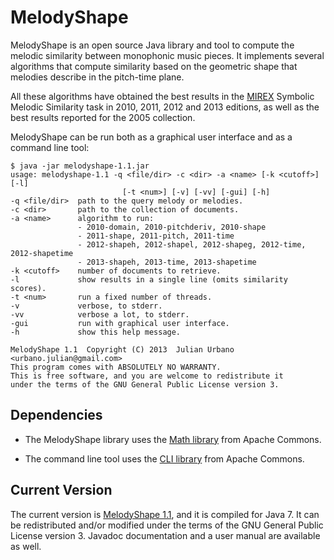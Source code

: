 MelodyShape
===========

MelodyShape is an open source Java library and tool to compute the melodic similarity between monophonic music pieces. It implements several algorithms that compute similarity based on the geometric shape that melodies describe in the pitch-time plane.

All these algorithms have obtained the best results in the [MIREX](http://music-ir.org/mirex/wiki/MIREX_HOME) Symbolic Melodic Similarity task in 2010, 2011, 2012 and 2013 editions, as well as the best results reported for the 2005 collection.

MelodyShape can be run both as a graphical user interface and as a command line tool:

	$ java -jar melodyshape-1.1.jar
	usage: melodyshape-1.1 -q <file/dir> -c <dir> -a <name> [-k <cutoff>] [-l]
	                         [-t <num>] [-v] [-vv] [-gui] [-h]
	-q <file/dir>  path to the query melody or melodies.
	-c <dir>       path to the collection of documents.
	-a <name>      algorithm to run:
	               - 2010-domain, 2010-pitchderiv, 2010-shape
	               - 2011-shape, 2011-pitch, 2011-time
	               - 2012-shapeh, 2012-shapel, 2012-shapeg, 2012-time, 2012-shapetime
	               - 2013-shapeh, 2013-time, 2013-shapetime
	-k <cutoff>    number of documents to retrieve.
	-l             show results in a single line (omits similarity scores).
	-t <num>       run a fixed number of threads.
	-v             verbose, to stderr.
	-vv            verbose a lot, to stderr.
	-gui           run with graphical user interface.
	-h             show this help message.
	
	MelodyShape 1.1  Copyright (C) 2013  Julian Urbano <urbano.julian@gmail.com>
	This program comes with ABSOLUTELY NO WARRANTY.
	This is free software, and you are welcome to redistribute it
	under the terms of the GNU General Public License version 3.

Dependencies
------------

* The MelodyShape library uses the [Math library](http://commons.apache.org/proper/commons-math/) from Apache Commons.

* The command line tool uses the [CLI library](http://commons.apache.org/proper/commons-cli/) from Apache Commons.

Current Version
---------------

The current version is [MelodyShape 1.1](https://github.com/julian-urbano/MelodyShape/releases/tag/v1.1), and it is compiled for Java 7. It can be redistributed and/or modified under the terms of the GNU General Public License version 3. Javadoc documentation and a user manual are available as well.
